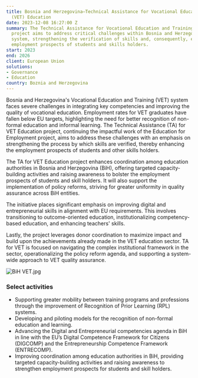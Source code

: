 ```yaml
---
title: Bosnia and Herzegovina—Technical Assistance for Vocational Education and Training
  (VET) Education
date: 2023-12-08 16:27:00 Z
summary: The Technical Assistance for Vocational Education and Training (VET) Education
  project aims to address critical challenges within Bosnia and Herzegovina's education
  system, strengthening the verification of skills and, consequently, enhancing the
  employment prospects of students and skills holders.
start: 2023
end: 2026
client: European Union
solutions:
- Governance
- Education
country: Boznia and Herzegovina
---
```


Bosnia and Herzegovina's Vocational Education and Training (VET) system faces severe challenges in integrating key competencies and improving the quality of vocational education. Employment rates for VET graduates have fallen below EU targets, highlighting the need for better recognition of non-formal education and informal learning. The Technical Assistance (TA) for VET Education project, continuing the impactful work of the Education for Employment project, aims to address these challenges with an emphasis on strengthening the process by which skills are verified, thereby enhancing the employment prospects of students and other skills holders. 

The TA for VET Education project enhances coordination among education authorities in Bosnia and Herzegovina (BiH), offering targeted capacity-building activities and raising awareness to bolster the employment prospects of students and skill holders. It will also support the implementation of policy reforms, striving for greater uniformity in quality assurance across BiH entities.

The initiative places significant emphasis on improving digital and entrepreneurial skills in alignment with EU requirements. This involves transitioning to outcome-oriented education, institutionalizing competency-based education, and enhancing teachers' skills.

Lastly, the project leverages donor coordination to maximize impact and build upon the achievements already made in the VET education sector. TA for VET is focused on navigating the complex institutional framework in the sector, operationalizing the policy reform agenda, and supporting a system-wide approach to VET quality assurance.

![BiH VET.jpg](/uploads/BiH%20VET.jpg)

### Select activities 

* Supporting greater mobility between training programs and professions through the improvement of Recognition of Prior Learning (RPL) systems.
* Developing and piloting models for the recognition of non-formal education and learning.
* Advancing the Digital and Entrepreneurial competencies agenda in BiH in line with the EU’s Digital Competence Framework for Citizens (DIGCOMP) and the Entrepreneurship Competence Framework (ENTRECOMP).
* Improving coordination among education authorities in BiH, providing targeted capacity-building activities and raising awareness to strengthen employment prospects for students and skill holders.
